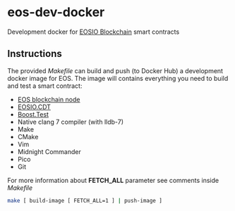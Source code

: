 # eos-dev-docker
Development docker for [EOSIO Blockchain](https://github.com/EOSIO) smart contracts

## Instructions
The provided *Makefile* can build and push (to Docker Hub) a development docker
image for EOS. The image will contains everything you need to build and test
a smart contract:

- [EOS blockchain node](https://github.com/EOSIO/eos)
- [EOSIO.CDT](https://github.com/EOSIO/eosio.cdt)
- [Boost.Test](https://www.boost.org/doc/libs/1_71_0/libs/test/doc/html/index.html)
- Native clang 7 compiler (with lldb-7)
- Make
- CMake
- Vim
- Midnight Commander
- Pico
- Git

For more information about **FETCH_ALL** parameter see comments inside *Makefile*

```bash
make [ build-image [ FETCH_ALL=1 ] | push-image ]

```
